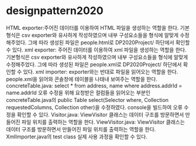 # designpattern2020
HTML exporter:주어진 데이터를 이용하여 HTML 파일을 생성하는 역할을 한다. 기본형식은 csv exporter와 유사하게 작성하였으며 내부 구성요소들을 형식에 알맞게 수정해주었다. 그에 따라 생성된 파일은 people.html로 DP2020Project/ 하단에서 확인할 수 있다.
xml exporter: 주어진 데이터를 이용하여 xml 파일을 생성하는 역할을 한다. 기본형식은 csv exporter와 유사하게 작성하였으며 내부 구성요소들을 형식에 알맞게 수정해주었다. 그에 따라 생성된 파일은 people.xml로 DP2020Project/ 하단에서 확인할 수 있다.
xml importer: exporter와는 반대로 파일을 읽어오는 역할을 한다. people.xml을 읽어와 콘솔창에 테이블을 나태내 보여주는 역할을 한다.
concreteTable.java: select * from address, name where address.addrId = name.addrId 오류 수정을 위해 요청받은 컬럼들을 읽어오는 부분인 concreteTable.java의 public Table select(Selector where, Collection requestedColumns, Collection other)을 수정하였다. console을 빌드하여 오류 수정을 확인할 수 있다.
Visitor.java: ViewVisitor 클래스는 데이터 구조를 방문하면서 만들어진 파일 위치를 출력하는 역할을 한다. 
ViewVisitor.java: ViewVisitor 클래스는 데이터 구조를 방문하면서 만들어진 파일 위치를 출력하는 역할을 한다. XmlImporter.java의 test class 실제 사용 과정을 확인할 수 있다.
